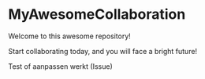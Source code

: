 # MyAwesomeCollaboration

Welcome to this awesome repository!

Start collaborating today, and you will face a bright future!

Test of aanpassen werkt (Issue)
